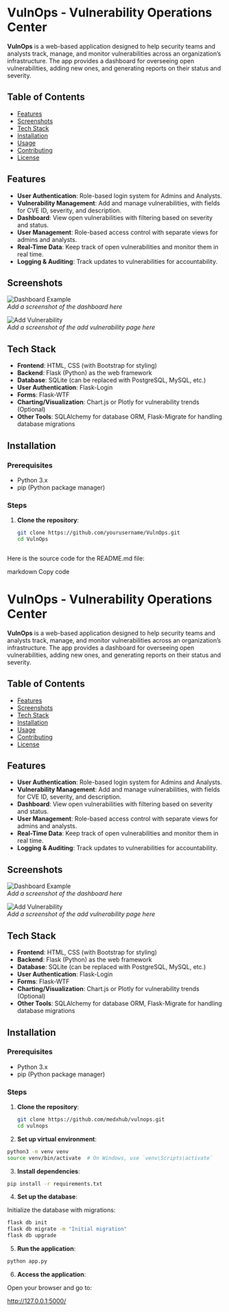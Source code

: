 # VulnOps - Vulnerability Operations Center

**VulnOps** is a web-based application designed to help security teams and analysts track, manage, and monitor vulnerabilities across an organization’s infrastructure. The app provides a dashboard for overseeing open vulnerabilities, adding new ones, and generating reports on their status and severity.

## Table of Contents

- [Features](#features)
- [Screenshots](#screenshots)
- [Tech Stack](#tech-stack)
- [Installation](#installation)
- [Usage](#usage)
- [Contributing](#contributing)
- [License](#license)

## Features

- **User Authentication**: Role-based login system for Admins and Analysts.
- **Vulnerability Management**: Add and manage vulnerabilities, with fields for CVE ID, severity, and description.
- **Dashboard**: View open vulnerabilities with filtering based on severity and status.
- **User Management**: Role-based access control with separate views for admins and analysts.
- **Real-Time Data**: Keep track of open vulnerabilities and monitor them in real time.
- **Logging & Auditing**: Track updates to vulnerabilities for accountability.

## Screenshots

![Dashboard Example](#)  
*Add a screenshot of the dashboard here*

![Add Vulnerability](#)  
*Add a screenshot of the add vulnerability page here*

## Tech Stack

- **Frontend**: HTML, CSS (with Bootstrap for styling)
- **Backend**: Flask (Python) as the web framework
- **Database**: SQLite (can be replaced with PostgreSQL, MySQL, etc.)
- **User Authentication**: Flask-Login
- **Forms**: Flask-WTF
- **Charting/Visualization**: Chart.js or Plotly for vulnerability trends (Optional)
- **Other Tools**: SQLAlchemy for database ORM, Flask-Migrate for handling database migrations

## Installation

### Prerequisites

- Python 3.x
- pip (Python package manager)

### Steps

1. **Clone the repository**:

   ```bash
   git clone https://github.com/yourusername/VulnOps.git
   cd VulnOps



Here is the source code for the README.md file:

markdown
Copy code
# VulnOps - Vulnerability Operations Center

**VulnOps** is a web-based application designed to help security teams and analysts track, manage, and monitor vulnerabilities across an organization’s infrastructure. The app provides a dashboard for overseeing open vulnerabilities, adding new ones, and generating reports on their status and severity.

## Table of Contents

- [Features](#features)
- [Screenshots](#screenshots)
- [Tech Stack](#tech-stack)
- [Installation](#installation)
- [Usage](#usage)
- [Contributing](#contributing)
- [License](#license)

## Features

- **User Authentication**: Role-based login system for Admins and Analysts.
- **Vulnerability Management**: Add and manage vulnerabilities, with fields for CVE ID, severity, and description.
- **Dashboard**: View open vulnerabilities with filtering based on severity and status.
- **User Management**: Role-based access control with separate views for admins and analysts.
- **Real-Time Data**: Keep track of open vulnerabilities and monitor them in real time.
- **Logging & Auditing**: Track updates to vulnerabilities for accountability.

## Screenshots

![Dashboard Example](#)  
*Add a screenshot of the dashboard here*

![Add Vulnerability](#)  
*Add a screenshot of the add vulnerability page here*

## Tech Stack

- **Frontend**: HTML, CSS (with Bootstrap for styling)
- **Backend**: Flask (Python) as the web framework
- **Database**: SQLite (can be replaced with PostgreSQL, MySQL, etc.)
- **User Authentication**: Flask-Login
- **Forms**: Flask-WTF
- **Charting/Visualization**: Chart.js or Plotly for vulnerability trends (Optional)
- **Other Tools**: SQLAlchemy for database ORM, Flask-Migrate for handling database migrations

## Installation

### Prerequisites

- Python 3.x
- pip (Python package manager)

### Steps

1. **Clone the repository**:

   ```bash
   git clone https://github.com/medxhub/vulnops.git
   cd vulnops
   ```
   
2. **Set up virtual environment**:

```bash
python3 -m venv venv
source venv/bin/activate  # On Windows, use `venv\Scripts\activate`
```

3. **Install dependencies**:

```bash
pip install -r requirements.txt
```

4. **Set up the database**:

Initialize the database with migrations:

```bash
flask db init
flask db migrate -m "Initial migration"
flask db upgrade
```

5. **Run the application**:

```bash
python app.py
```

6. **Access the application**:

Open your browser and go to:

http://127.0.0.1:5000/

